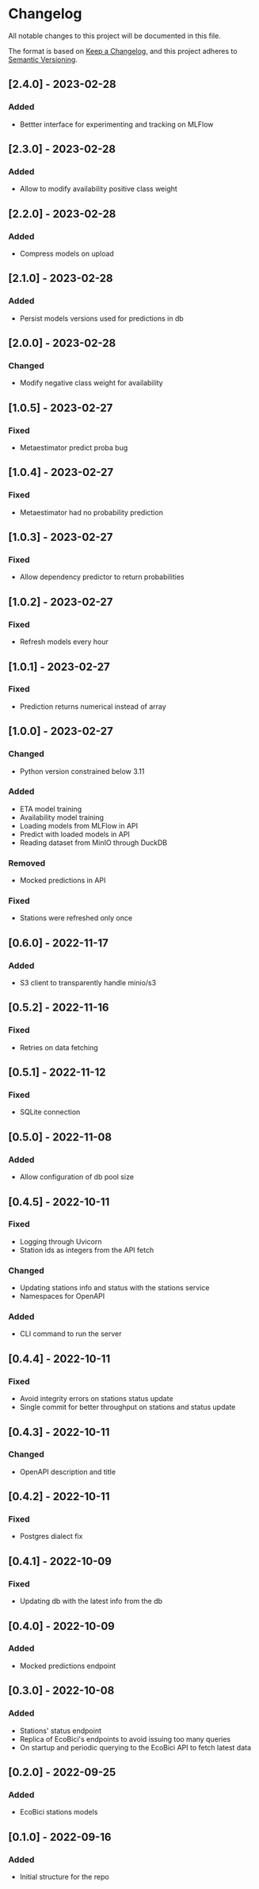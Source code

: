 # Changelog

All notable changes to this project will be documented in this file.

The format is based on [Keep a Changelog](https://keepachangelog.com/en/1.0.0/),
and this project adheres to [Semantic Versioning](https://semver.org/spec/v2.0.0.html).

## [2.4.0] - 2023-02-28
### Added
- Bettter interface for experimenting and tracking on MLFlow

## [2.3.0] - 2023-02-28
### Added
- Allow to modify availability positive class weight

## [2.2.0] - 2023-02-28
### Added
- Compress models on upload

## [2.1.0] - 2023-02-28
### Added
- Persist models versions used for predictions in db

## [2.0.0] - 2023-02-28
### Changed
- Modify negative class weight for availability

## [1.0.5] - 2023-02-27
### Fixed
- Metaestimator predict proba bug

## [1.0.4] - 2023-02-27
### Fixed
- Metaestimator had no probability prediction

## [1.0.3] - 2023-02-27
### Fixed
- Allow dependency predictor to return probabilities

## [1.0.2] - 2023-02-27
### Fixed
- Refresh models every hour

## [1.0.1] - 2023-02-27
### Fixed
- Prediction returns numerical instead of array

## [1.0.0] - 2023-02-27
### Changed
- Python version constrained below 3.11

### Added
- ETA model training
- Availability model training
- Loading models from MLFlow in API
- Predict with loaded models in API
- Reading dataset from MinIO through DuckDB

### Removed
- Mocked predictions in API

### Fixed
- Stations were refreshed only once

## [0.6.0] - 2022-11-17
### Added
- S3 client to transparently handle minio/s3

## [0.5.2] - 2022-11-16
### Fixed
- Retries on data fetching

## [0.5.1] - 2022-11-12
### Fixed
- SQLite connection

## [0.5.0] - 2022-11-08
### Added
- Allow configuration of db pool size

## [0.4.5] - 2022-10-11
### Fixed
- Logging through Uvicorn
- Station ids as integers from the API fetch

### Changed
- Updating stations info and status with the stations service
- Namespaces for OpenAPI

### Added
- CLI command to run the server

## [0.4.4] - 2022-10-11
### Fixed
- Avoid integrity errors on stations status update
- Single commit for better throughput on stations and status update

## [0.4.3] - 2022-10-11
### Changed
- OpenAPI description and title

## [0.4.2] - 2022-10-11
### Fixed
- Postgres dialect fix

## [0.4.1] - 2022-10-09
### Fixed
- Updating db with the latest info from the db

## [0.4.0] - 2022-10-09
### Added
- Mocked predictions endpoint

## [0.3.0] - 2022-10-08
### Added
- Stations' status endpoint
- Replica of EcoBici's endpoints to avoid issuing too many queries
- On startup and periodic querying to the EcoBici API to fetch latest data

## [0.2.0] - 2022-09-25
### Added
- EcoBici stations models

## [0.1.0] - 2022-09-16
### Added
- Initial structure for the repo

